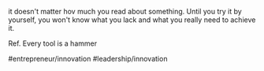it doesn't matter hov much you read about something. Until you try it by yourself, you won't know what you lack and what you really need to achieve it.

Ref. Every tool is a hammer

#entrepreneur/innovation #leadership/innovation 